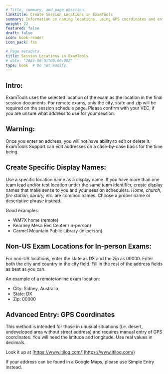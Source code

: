 ```yaml
---
# Title, summary, and page position.
linktitle: Create Session Locations in ExamTools
summary: Information on naming locations, using GPS coordinates and entering foreign addresses.
weight: 22
featured: false
draft: false
icon: book-reader
icon_pack: fas

# Page metadata.
title: Session Locations in ExamTools
# date: "2023-08-01T00:00:00Z"
type: book  # Do not modify.
---
```


## Intro:

ExamTools uses the selected location of the exam as the location in the final session documents.  For remote exams, only the city, state and zip will be required on the session schedule page.  Please confirm with your VEC, if you are unsure what address to use for your session.

## Warning:

Once you enter an address, you will not have ability to edit or delete it. ExamTools Support can edit addresses on a case-by-case basis for the time being.

## Create Specific Display Names:

Use a specific location name as a display name.  If you have more than one team lead and/or test location under the same team identifier, create display names that make sense to you and your session schedulers. *Home, church, fire station, library, etc.* are common names.  Choose a proper name or descriptive phrase instead.

Good examples:  

* WM7X home (remote)
* Kearney Mesa Rec Center (in-person) 
* Carmel Mountain Public Library (in-person)
 
## Non-US Exam Locations for In-person Exams: 
 
For non-US locations, enter the state as DX and the zip as 00000.  Enter both the city and country in the city field.  Fill in the rest of the address fields as best as you can.

An example of a remote/online exam location:  

* City: Sidney, Australia 
* State: DX 
* Zip: 00000

## Advanced Entry: GPS Coordinates
 
This method is intended for those in unusual situations (i.e. desert, undeveloped area without street address) and requires manual entry of GPS coordinates. You will need the latitude and longitude.  Use real values in decimals.

Look it up at [https://www.itilog.com/](https://www.itilog.com/)

If your address can be found in a Google Maps, please use Simple Entry instead.
